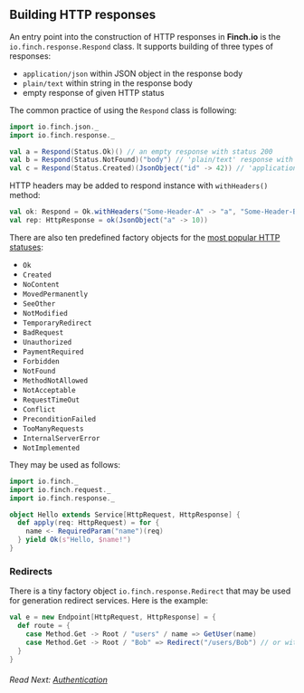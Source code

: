 Building HTTP responses
-----------------------

An entry point into the construction of HTTP responses in **Finch.io** is the `io.finch.response.Respond` class. It supports building of three types of responses: 
* `application/json` within JSON object in the response body
* `plain/text` within string in the response body
* empty response of given HTTP status

The common practice of using the `Respond` class is following:

```scala
import io.finch.json._
import io.finch.response._

val a = Respond(Status.Ok)() // an empty response with status 200
val b = Respond(Status.NotFound)("body") // 'plain/text' response with status 404
val c = Respond(Status.Created)(JsonObject("id" -> 42)) // 'application/json' response with status 201
```

HTTP headers may be added to respond instance with `withHeaders()` method:

```scala
val ok: Respond = Ok.withHeaders("Some-Header-A" -> "a", "Some-Header-B" -> "b")
val rep: HttpResponse = ok(JsonObject("a" -> 10))
```

There are also ten predefined factory objects for the [most popular HTTP statuses](http://www.restapitutorial.com/httpstatuscodes.html):

* `Ok`
* `Created`
* `NoContent`
* `MovedPermanently`
* `SeeOther`
* `NotModified`
* `TemporaryRedirect`
* `BadRequest`
* `Unauthorized`
* `PaymentRequired`
* `Forbidden`
* `NotFound`
* `MethodNotAllowed`
* `NotAcceptable`
* `RequestTimeOut`
* `Conflict`
* `PreconditionFailed`
* `TooManyRequests`
* `InternalServerError`
* `NotImplemented`

They may be used as follows:

```scala
import io.finch._
import io.finch.request._
import io.finch.response._

object Hello extends Service[HttpRequest, HttpResponse] {
  def apply(req: HttpRequest) = for {
    name <- RequiredParam("name")(req)
  } yield Ok(s"Hello, $name!")
}
```

### Redirects

There is a tiny factory object `io.finch.response.Redirect` that may be used for generation redirect services. 
Here is the example:
 
```scala
val e = new Endpoint[HttpRequest, HttpResponse] = {
  def route = {
    case Method.Get -> Root / "users" / name => GetUser(name)
    case Method.Get -> Root / "Bob" => Redirect("/users/Bob") // or with path object
  }
}
```

###### Read Next: [Authentication](auth.md)
